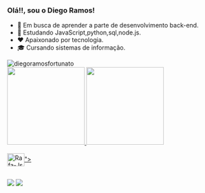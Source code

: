 ### Olá!!, sou o Diego Ramos!
- 🔭 Em busca de aprender a parte de desenvolvimento back-end.
- 🌱 Estudando JavaScript,python,sql,node.js.
- ❤️ Apaixonado por tecnologia.
- 🎓 Cursando sistemas de informação.
 <img src="https://komarev.com/ghpvc/?username=diegoramosfortunato&color=green" alt="diegoramosfortunato" /> 
<div>
  <a href="https://github.com/diegoramosfortunato">
  <img height="180em" src="https://github-readme-stats.vercel.app/api?username=diegoramosfortunato&show_icons=true&theme=dark&include_all_commits=true&count_private=true"/>
  <img height="180em" src="https://github-readme-stats.vercel.app/api/top-langs/?username=diegoramosfortunato&layout=compact&langs_count=7&theme=dark"/>
</div>
   
  <div style="display: inline_block"><br>
   <img align="center" alt="Rafa-Js" height="30" width="40" src="https://<img align="center" alt="Rafa-Js" height="30" width="40" src="https://raw.githubusercontent.com/devicons/devicon/master/icons/javascript/javascript-plain.svg">">
   
 
 
</div>
  
  
  
  
  ##
 
<div> 
  <a href = "diego.ramos.fortunato@gmail.com"><img src="https://img.shields.io/badge/-Gmail-%23333?style=for-the-badge&logo=gmail&logoColor=white" target="_blank"></a>
  <a href="https://www.linkedin.com/in/diego-fortunato-683798207/" target="_blank"><img src="https://img.shields.io/badge/-LinkedIn-%230077B5?style=for-the-badge&logo=linkedin&logoColor=white" target="_blank"></a> 

  

  

 
